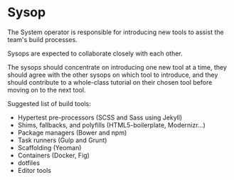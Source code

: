 # Sysop

The System operator is responsible for introducing new tools to assist the team's build processes.

Sysops are expected to collaborate closely with each other.

The sysops should concentrate on introducing one new tool at a time, they should agree with the other sysops on which tool to introduce, and they should contribute to a whole-class tutorial on their chosen tool before moving on to the next tool.

Suggested list of build tools:
* Hypertest pre-processors (SCSS and Sass using Jekyll)
* Shims, fallbacks, and polyfills (HTML5-boilerplate, Modernizr...)
* Package managers (Bower and npm)
* Task runners (Gulp and Grunt)
* Scaffolding (Yeoman)
* Containers (Docker, Fig)
* dotfiles
* Editor tools


